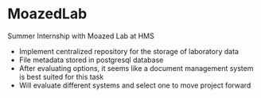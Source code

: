 MoazedLab
=========

Summer Internship with Moazed Lab at HMS

* Implement centralized repository for the storage of laboratory data
* File metadata stored in postgresql database
* After evaluating options, it seems like a document management system is best 
  suited for this task
* Will evaluate different systems and select one to move project forward
